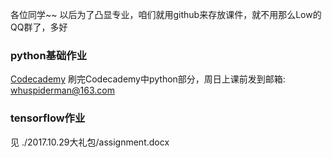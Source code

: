 各位同学~~ 以后为了凸显专业，咱们就用github来存放课件，就不用那么Low的QQ群了，多好
  
### python基础作业  
[Codecademy](https://www.codecademy.com/)
刷完Codecademy中python部分，周日上课前发到邮箱: whuspiderman@163.com

### tensorflow作业  
见 ./2017.10.29大礼包/assignment.docx
